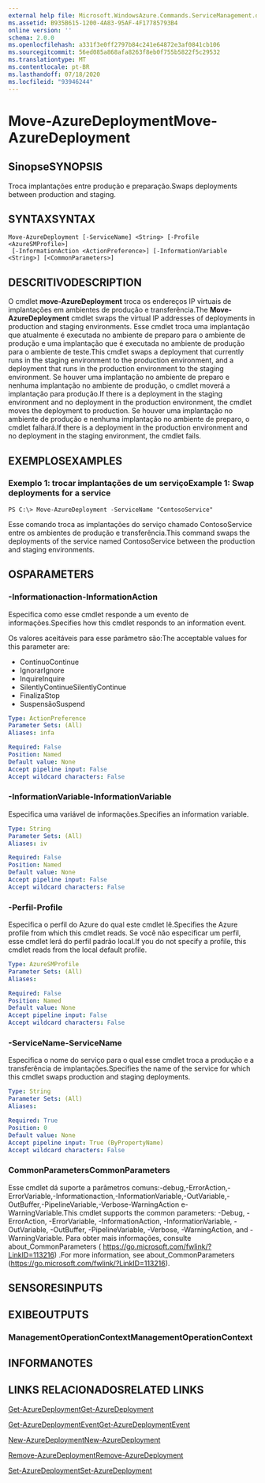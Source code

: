 ```yaml
---
external help file: Microsoft.WindowsAzure.Commands.ServiceManagement.dll-Help.xml
ms.assetid: B935B615-1200-4A83-95AF-4F17785793B4
online version: ''
schema: 2.0.0
ms.openlocfilehash: a331f3e0ff2797b84c241e64872e3af0841cb106
ms.sourcegitcommit: 56ed085a868afa8263f8eb0f755b5822f5c29532
ms.translationtype: MT
ms.contentlocale: pt-BR
ms.lasthandoff: 07/18/2020
ms.locfileid: "93946244"
---
```

# <span data-ttu-id="54787-101">Move-AzureDeployment</span><span class="sxs-lookup"><span data-stu-id="54787-101">Move-AzureDeployment</span></span>

## <span data-ttu-id="54787-102">Sinopse</span><span class="sxs-lookup"><span data-stu-id="54787-102">SYNOPSIS</span></span>
<span data-ttu-id="54787-103">Troca implantações entre produção e preparação.</span><span class="sxs-lookup"><span data-stu-id="54787-103">Swaps deployments between production and staging.</span></span>

## <span data-ttu-id="54787-104">SYNTAX</span><span class="sxs-lookup"><span data-stu-id="54787-104">SYNTAX</span></span>

```
Move-AzureDeployment [-ServiceName] <String> [-Profile <AzureSMProfile>]
 [-InformationAction <ActionPreference>] [-InformationVariable <String>] [<CommonParameters>]
```

## <span data-ttu-id="54787-105">DESCRITIVO</span><span class="sxs-lookup"><span data-stu-id="54787-105">DESCRIPTION</span></span>
<span data-ttu-id="54787-106">O cmdlet **move-AzureDeployment** troca os endereços IP virtuais de implantações em ambientes de produção e transferência.</span><span class="sxs-lookup"><span data-stu-id="54787-106">The **Move-AzureDeployment** cmdlet swaps the virtual IP addresses of deployments in production and staging environments.</span></span>
<span data-ttu-id="54787-107">Esse cmdlet troca uma implantação que atualmente é executada no ambiente de preparo para o ambiente de produção e uma implantação que é executada no ambiente de produção para o ambiente de teste.</span><span class="sxs-lookup"><span data-stu-id="54787-107">This cmdlet swaps a deployment that currently runs in the staging environment to the production environment, and a deployment that runs in the production environment to the staging environment.</span></span>
<span data-ttu-id="54787-108">Se houver uma implantação no ambiente de preparo e nenhuma implantação no ambiente de produção, o cmdlet moverá a implantação para produção.</span><span class="sxs-lookup"><span data-stu-id="54787-108">If there is a deployment in the staging environment and no deployment in the production environment, the cmdlet moves the deployment to production.</span></span>
<span data-ttu-id="54787-109">Se houver uma implantação no ambiente de produção e nenhuma implantação no ambiente de preparo, o cmdlet falhará.</span><span class="sxs-lookup"><span data-stu-id="54787-109">If there is a deployment in the production environment and no deployment in the staging environment, the cmdlet fails.</span></span>

## <span data-ttu-id="54787-110">EXEMPLOS</span><span class="sxs-lookup"><span data-stu-id="54787-110">EXAMPLES</span></span>

### <span data-ttu-id="54787-111">Exemplo 1: trocar implantações de um serviço</span><span class="sxs-lookup"><span data-stu-id="54787-111">Example 1: Swap deployments for a service</span></span>
```
PS C:\> Move-AzureDeployment -ServiceName "ContosoService"
```

<span data-ttu-id="54787-112">Esse comando troca as implantações do serviço chamado ContosoService entre os ambientes de produção e transferência.</span><span class="sxs-lookup"><span data-stu-id="54787-112">This command swaps the deployments of the service named ContosoService between the production and staging environments.</span></span>

## <span data-ttu-id="54787-113">OS</span><span class="sxs-lookup"><span data-stu-id="54787-113">PARAMETERS</span></span>

### <span data-ttu-id="54787-114">-Informationaction</span><span class="sxs-lookup"><span data-stu-id="54787-114">-InformationAction</span></span>
<span data-ttu-id="54787-115">Especifica como esse cmdlet responde a um evento de informações.</span><span class="sxs-lookup"><span data-stu-id="54787-115">Specifies how this cmdlet responds to an information event.</span></span>

<span data-ttu-id="54787-116">Os valores aceitáveis para esse parâmetro são:</span><span class="sxs-lookup"><span data-stu-id="54787-116">The acceptable values for this parameter are:</span></span>

- <span data-ttu-id="54787-117">Contínuo</span><span class="sxs-lookup"><span data-stu-id="54787-117">Continue</span></span>
- <span data-ttu-id="54787-118">Ignorar</span><span class="sxs-lookup"><span data-stu-id="54787-118">Ignore</span></span>
- <span data-ttu-id="54787-119">Inquire</span><span class="sxs-lookup"><span data-stu-id="54787-119">Inquire</span></span>
- <span data-ttu-id="54787-120">SilentlyContinue</span><span class="sxs-lookup"><span data-stu-id="54787-120">SilentlyContinue</span></span>
- <span data-ttu-id="54787-121">Finaliza</span><span class="sxs-lookup"><span data-stu-id="54787-121">Stop</span></span>
- <span data-ttu-id="54787-122">Suspensão</span><span class="sxs-lookup"><span data-stu-id="54787-122">Suspend</span></span>

```yaml
Type: ActionPreference
Parameter Sets: (All)
Aliases: infa

Required: False
Position: Named
Default value: None
Accept pipeline input: False
Accept wildcard characters: False
```

### <span data-ttu-id="54787-123">-InformationVariable</span><span class="sxs-lookup"><span data-stu-id="54787-123">-InformationVariable</span></span>
<span data-ttu-id="54787-124">Especifica uma variável de informações.</span><span class="sxs-lookup"><span data-stu-id="54787-124">Specifies an information variable.</span></span>

```yaml
Type: String
Parameter Sets: (All)
Aliases: iv

Required: False
Position: Named
Default value: None
Accept pipeline input: False
Accept wildcard characters: False
```

### <span data-ttu-id="54787-125">-Perfil</span><span class="sxs-lookup"><span data-stu-id="54787-125">-Profile</span></span>
<span data-ttu-id="54787-126">Especifica o perfil do Azure do qual este cmdlet lê.</span><span class="sxs-lookup"><span data-stu-id="54787-126">Specifies the Azure profile from which this cmdlet reads.</span></span>
<span data-ttu-id="54787-127">Se você não especificar um perfil, esse cmdlet lerá do perfil padrão local.</span><span class="sxs-lookup"><span data-stu-id="54787-127">If you do not specify a profile, this cmdlet reads from the local default profile.</span></span>

```yaml
Type: AzureSMProfile
Parameter Sets: (All)
Aliases: 

Required: False
Position: Named
Default value: None
Accept pipeline input: False
Accept wildcard characters: False
```

### <span data-ttu-id="54787-128">-ServiceName</span><span class="sxs-lookup"><span data-stu-id="54787-128">-ServiceName</span></span>
<span data-ttu-id="54787-129">Especifica o nome do serviço para o qual esse cmdlet troca a produção e a transferência de implantações.</span><span class="sxs-lookup"><span data-stu-id="54787-129">Specifies the name of the service for which this cmdlet swaps production and staging deployments.</span></span>

```yaml
Type: String
Parameter Sets: (All)
Aliases: 

Required: True
Position: 0
Default value: None
Accept pipeline input: True (ByPropertyName)
Accept wildcard characters: False
```

### <span data-ttu-id="54787-130">CommonParameters</span><span class="sxs-lookup"><span data-stu-id="54787-130">CommonParameters</span></span>
<span data-ttu-id="54787-131">Esse cmdlet dá suporte a parâmetros comuns:-debug,-ErrorAction,-ErrorVariable,-Informationaction,-InformationVariable,-OutVariable,-OutBuffer,-PipelineVariable,-Verbose-WarningAction e-WarningVariable.</span><span class="sxs-lookup"><span data-stu-id="54787-131">This cmdlet supports the common parameters: -Debug, -ErrorAction, -ErrorVariable, -InformationAction, -InformationVariable, -OutVariable, -OutBuffer, -PipelineVariable, -Verbose, -WarningAction, and -WarningVariable.</span></span> <span data-ttu-id="54787-132">Para obter mais informações, consulte about_CommonParameters ( https://go.microsoft.com/fwlink/?LinkID=113216) .</span><span class="sxs-lookup"><span data-stu-id="54787-132">For more information, see about_CommonParameters (https://go.microsoft.com/fwlink/?LinkID=113216).</span></span>

## <span data-ttu-id="54787-133">SENSORES</span><span class="sxs-lookup"><span data-stu-id="54787-133">INPUTS</span></span>

## <span data-ttu-id="54787-134">EXIBE</span><span class="sxs-lookup"><span data-stu-id="54787-134">OUTPUTS</span></span>

### <span data-ttu-id="54787-135">ManagementOperationContext</span><span class="sxs-lookup"><span data-stu-id="54787-135">ManagementOperationContext</span></span>

## <span data-ttu-id="54787-136">INFORMA</span><span class="sxs-lookup"><span data-stu-id="54787-136">NOTES</span></span>

## <span data-ttu-id="54787-137">LINKS RELACIONADOS</span><span class="sxs-lookup"><span data-stu-id="54787-137">RELATED LINKS</span></span>

[<span data-ttu-id="54787-138">Get-AzureDeployment</span><span class="sxs-lookup"><span data-stu-id="54787-138">Get-AzureDeployment</span></span>](./Get-AzureDeployment.md)

[<span data-ttu-id="54787-139">Get-AzureDeploymentEvent</span><span class="sxs-lookup"><span data-stu-id="54787-139">Get-AzureDeploymentEvent</span></span>](./Get-AzureDeploymentEvent.md)

[<span data-ttu-id="54787-140">New-AzureDeployment</span><span class="sxs-lookup"><span data-stu-id="54787-140">New-AzureDeployment</span></span>](./New-AzureDeployment.md)

[<span data-ttu-id="54787-141">Remove-AzureDeployment</span><span class="sxs-lookup"><span data-stu-id="54787-141">Remove-AzureDeployment</span></span>](./Remove-AzureDeployment.md)

[<span data-ttu-id="54787-142">Set-AzureDeployment</span><span class="sxs-lookup"><span data-stu-id="54787-142">Set-AzureDeployment</span></span>](./Set-AzureDeployment.md)


